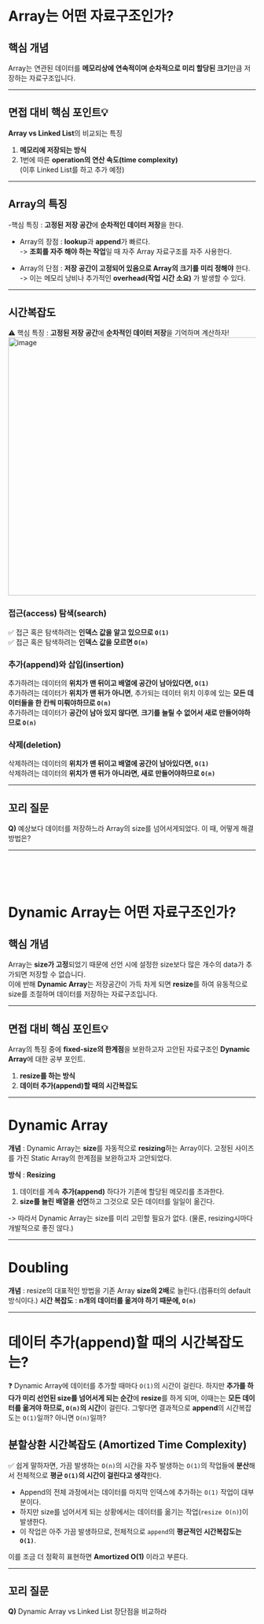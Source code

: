 # Array는 어떤 자료구조인가?

## 핵심 개념
Array는 연관된 데이터를 **메모리상에 연속적이며 순차적으로 미리 할당된 크기**만큼 저장하는 자료구조입니다.

---

## 면접 대비 핵심 포인트💡
**Array vs Linked List**의 비교되는 특징
1. **메모리에 저장되는 방식**
2. 1번에 따른 **operation의 연산 속도(time complexity)**<br>
(이후 Linked List를 하고 추가 예정)
---

## Array의 특징
-핵심 특징 : **고정된 저장 공간**에 **순차적인 데이터 저장**을 한다.

- Array의 장점 : **lookup**과 **append**가 빠르다.  
-> **조회를 자주 해야 하는 작업**일 때 자주 Array 자료구조를 자주 사용한다.

- Array의 단점 : **저장 공간이 고정되어 있음으로 Array의 크기를 미리 정해야** 한다.  
-> 이는 메모리 낭비나 추가적인 **overhead(작업 시간 소요)** 가 발생할 수 있다.

---

## 시간복잡도
⚠️ 핵심 특징 : **고정된 저장 공간**에 **순차적인 데이터 저장**을 기억하며 계산하자!
<img width="524" alt="image" src="https://github.com/user-attachments/assets/e2393ef3-621d-4823-ae08-ed8a6019d855">


### 접근(access) 탐색(search)
✅ 접근 혹은 탐색하려는 **인덱스 값을 알고 있으므로 `O(1)`**<br>
✅ 접근 혹은 탐색하려는 **인덱스 값을 모르면 `O(n)`**

### 추가(append)와 삽입(insertion)
추가하려는 데이터의 **위치가 맨 뒤이고 배열에 공간이 남아있다면, `O(1)`**<br>
추가하려는 데이터가 **위치가 맨 뒤가 아니면**, 추가되는 데이터 위치 이후에 있는 **모든 데이터들을 한 칸씩 미뤄야하므로 `O(n)`**<br>
추가하려는 데이터가 **공간이 남아 있지 않다면**, **크기를 늘릴 수 없어서 새로 만들어야하므로 `O(n)`**

### 삭제(deletion)
삭제하려는 데이터의 **위치가 맨 뒤이고 배열에 공간이 남아있다면, `O(1)`**<br>
삭제하려는 데이터의 **위치가 맨 뒤가 아니라면, 새로 만들어야하므로 `O(n)`**

---

## 꼬리 질문
**Q)** 예상보다 데이터를 저장하느라 Array의 size를 넘어서게되었다. 이 때, 어떻게 해결 방법은?

---
<br><br><br>

# Dynamic Array는 어떤 자료구조인가?

## 핵심 개념
Array는 **size가 고정**되었기 때문에 선언 시에 설정한 size보다 많은 개수의 data가 추가되면 저장할 수 없습니다.  
이에 반해 **Dynamic Array**는 저장공간이 가득 차게 되면 **resize**를 하여 유동적으로 size를 조절하며 데이터를 저장하는 자료구조입니다.

---

## 면접 대비 핵심 포인트💡 
Array의 특징 중에 **fixed-size의 한계점**을 보완하고자 고안된 자료구조인 **Dynamic Array**에 대한 공부 포인트.
1. **resize를 하는 방식**
2. **데이터 추가(append)할 때의 시간복잡도**

---

# Dynamic Array

**개념** : Dynamic Array는 **size**를 자동적으로 **resizing**하는 Array이다.
고정된 사이즈를 가진 Static Array의 한계점을 보완하고자 고안되었다.

**방식** : **Resizing**
1. 데이터를 계속 **추가(append)** 하다가 기존에 할당된 메모리를 초과한다.
2. **size를 늘린 배열을 선언**하고 그것으로 모든 데이터를 일일이 옮긴다.
   
-> 따라서 Dynamic Array는 size를 미리 고민할 필요가 없다.
(물론, resizing시마다 개발적으로 좋진 않다.)

---

# Doubling

**개념** : resize의 대표적인 방법을 기존 Array **size의 2배**로 늘린다.(컴퓨터의 default 방식이다.)
**시간 복잡도** : **n개의 데이터를 옮겨야 하기 때문에, `O(n)`**

---

# 데이터 추가(append)할 때의 시간복잡도는?

❓ Dynamic Array에 데이터를 추가할 때마다 `O(1)`의 시간이 걸린다.
하지만 **추가를 하다가 미리 선언된 size를 넘어서게 되는 순간**에 **resize**를 하게 되며, 이때는는 **모든 데이터를 옮겨야 하므로, `O(n)`의 시간**이 걸린다.
그렇다면 결과적으로 **append**의 시간복잡도는 `O(1)`일까? 아니면 `O(n)`일까?


## 분할상환 시간복잡도 (Amortized Time Complexity)

✅ 쉽게 말하자면, 가끔 발생하는 `O(n)`의 시간을 자주 발생하는 `O(1)`의 작업들에 **분산**해서 전체적으로 **평균 `O(1)`의 시간이 걸린다고 생각**한다.

- Append의 전체 과정에서는 데이터를 마지막 인덱스에 추가하는 `O(1)` 작업이 대부분이다.  
- 하지만 size를 넘어서게 되는 상황에서는 데이터를 옮기는 작업(`resize O(n)`)이 발생한다.  
- 이 작업은 아주 가끔 발생하므로, 전체적으로 `append`의 **평균적인 시간복잡도는 `O(1)`**.

이를 조금 더 정확히 표현하면 **Amortized O(1)** 이라고 부른다.

---

## 꼬리 질문
**Q)** Dynamic Array vs Linked List 장단점을 비교하라


